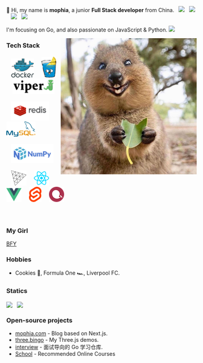 👋 Hi, my name is **mophia**, a junior **Full Stack developer** from China. &nbsp;&nbsp;[![](https://img.shields.io/badge/-Douban-brightgreen)](https://www.douban.com/people/moph/) &nbsp;&nbsp;[![](https://img.shields.io/badge/-Bilibili-pink)](https://space.bilibili.com/688435320/) &nbsp;&nbsp; [![](https://img.shields.io/badge/-Telegram-blue)](https://t.me/mophias) &nbsp;&nbsp;[![](https://img.shields.io/badge/-简历-red)](https://github.com/mophia/mophia/blob/main/resume/Go开发工程师_刘俊.pdf)

I'm focusing on Go, and also passionate on JavaScript & Python. <img src="https://wakatime.com/badge/user/86cbdefc-fb69-4fd8-a1de-11289c6386aa.svg"/>

<img align="right" alt="Quokka" src="img/quokka.jpg" width="360" />

### Tech Stack

<h5>
  &nbsp;&nbsp;&nbsp;
  <a href="https://docker.com/" target="_blank"><img src="img/docker.svg" alt="Docker" height="50"></a> &nbsp;&nbsp;&nbsp;&nbsp;
  <a href="https://gin-gonic.com/" target="_blank"><img src="img/gin.png" alt="Gin" height="55"></a> &nbsp;&nbsp;&nbsp;&nbsp;
  <a href="https://github.com/spf13/viper" target="_blank"><img src="img/viper.png" alt="viper" height="40"/></a>  &nbsp;&nbsp;&nbsp;
  <br /> <br />
  &nbsp;&nbsp;&nbsp;
  <a href="https://redis.io" target="_blank"><img src="img/redis.svg" alt="Redis" height="50"></a> &nbsp;&nbsp;&nbsp;
  <a href="https://mysql.com" target="_blank"><img src="img/mysql.svg" alt="MySQL" height="40"></a> &nbsp;&nbsp;&nbsp;
  <br /> <br />
  &nbsp;&nbsp;&nbsp;
  <a href="https://numpy.org" target="_blank"><img src="img/numpy.svg" alt="Numpy" height="50"></a> &nbsp;&nbsp;&nbsp;
  <br /> <br />
  &nbsp;&nbsp;&nbsp;
  <a href="https://threejs.org" target="_blank"><img src="img/threejs.png" alt="threejs" height="40"/></a> &nbsp;&nbsp;&nbsp;&nbsp;
  <a href="https://reactjs.org" target="_blank"><img src="img/reactjs.svg" alt="reactjs" height="40"/></a>  &nbsp;&nbsp;&nbsp;&nbsp;
  <a href="https://vuejs.org" target="_blank"><img src="img/vuejs.svg" alt="vuejs" height="40"/></a> &nbsp;&nbsp;&nbsp;&nbsp;
  <a href="https://svelte.dev" target="_blank"><img src="img/svelte.svg" alt="sveltejs" height="40"/></a> &nbsp;&nbsp;&nbsp;&nbsp;
  <a href="https://echarts.apache.org" target="_blank"><img src="img/echarts.png" alt="echarts" height="40"/></a>  &nbsp;&nbsp;&nbsp;&nbsp;
</h5>
<br />

### My Girl
   
   [BFY](https://bfy.jun.one)

### Hobbies

- Cookies 🍪, Formula One 🏎️, Liverpool FC.

### Statics
<p align="left">
  <img align="center" src="https://github-readme-stats.vercel.app/api?username=mophia&count_private=true&show_icons=true&include_all_commits=true&hide_border=true&hide_title=true" width="50%"/>&nbsp;&nbsp;
  <img align="center" src="https://github-readme-stats.vercel.app/api/top-langs/?username=mophia&langs_count=10&hide_title=true&hide_border=true&layout=compact&hide=GLSL,Roff" width="42%" />
  <!-- <img align="center" src="https://github-readme-stats.vercel.app/api/wakatime?username=bingo&layout=compact&hide_title=true&hide_border=true&langs_count=7&hide=Markdown,JSON,YAML,Gitignore%20file,XML,Toml,Git%20Config" width="55%" /> -->
</p>

### Open-source projects

- [mophia.com](https://mophia.com) - Blog based on Next.js.
- [three.bingo](https://three.bingo) - My Three.js demos.
- [interview](https://github.com/xext/interview) - 面试导向的 Go 学习仓库.
- [School](https://github.com/Gophist/School) - Recommended Online Courses
